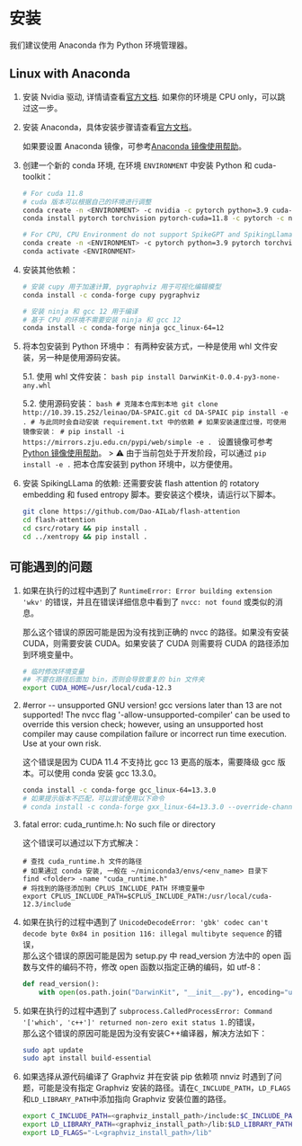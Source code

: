 # 安装

我们建议使用 Anaconda 作为 Python 环境管理器。
## Linux with Anaconda

1. 安装 Nvidia 驱动, 详情请查看[官方文档](https://www.nvidia.cn/drivers/lookup/). 如果你的环境是 CPU only，可以跳过这一步。

2. 安装 Anaconda，具体安装步骤请查看[官方文档](https://docs.anaconda.com/miniconda/)。

    如果要设置 Anaconda 镜像，可参考[Anaconda 镜像使用帮助](https://mirrors.zju.edu.cn/docs/anaconda/)。

3. 创建一个新的 conda 环境, 在环境 `ENVIRONMENT` 中安装 Python 和 cuda-toolkit：
    ```bash
    # For cuda 11.8
    # cuda 版本可以根据自己的环境进行调整
    conda create -n <ENVIRONMENT> -c nvidia -c pytorch python=3.9 cuda-nvcc=11.8 cuda-toolkit=11.8 cuda-compiler=11.8
    conda install pytorch torchvision pytorch-cuda=11.8 -c pytorch -c nvidia

    # For CPU, CPU Environment do not support SpikeGPT and SpikingLlama
    conda create -n <ENVIRONMENT> -c pytorch python=3.9 pytorch torchvision cpuonly
    conda activate <ENVIRONMENT>
    ```
4. 安装其他依赖：
    ```bash
    # 安装 cupy 用于加速计算, pygraphviz 用于可视化编辑模型
    conda install -c conda-forge cupy pygraphviz

    # 安装 ninja 和 gcc 12 用于编译
    # 基于 CPU 的环境不需要安装 ninja 和 gcc 12
    conda install -c conda-forge ninja gcc_linux-64=12
    ```

5. 将本包安装到 Python 环境中：
    有两种安装方式，一种是使用 whl 文件安装，另一种是使用源码安装。

    5.1. 使用 whl 文件安装：
        ```bash
        pip install DarwinKit-0.0.4-py3-none-any.whl
        ```

    5.2. 使用源码安装：
        ```bash
        # 克隆本仓库到本地
        git clone http://10.39.15.252/leinao/DA-SPAIC.git
        cd DA-SPAIC
        pip install -e .
        # 与此同时会自动安装 requirement.txt 中的依赖
        # 如果安装速度过慢，可使用镜像安装：
        # pip install -i https://mirrors.zju.edu.cn/pypi/web/simple -e .
        ```
        设置镜像可参考[Python 镜像使用帮助](https://mirrors.zju.edu.cn/docs/pypi/)。
        > ⚠️ 由于当前包处于开发阶段，可以通过 `pip install -e .` 把本仓库安装到 python 环境中，以方便使用。

6. 安装 SpikingLLama 的依赖:
    还需要安装 flash attention 的 rotatory embedding 和 fused entropy 脚本。要安装这个模块，请运行以下脚本。
    ```bash
    git clone https://github.com/Dao-AILab/flash-attention
    cd flash-attention
    cd csrc/rotary && pip install .
    cd ../xentropy && pip install .
    ```

## 可能遇到的问题
1. 如果在执行的过程中遇到了 `RuntimeError: Error building extension 'wkv'` 的错误，并且在错误详细信息中看到了 `nvcc: not found` 或类似的消息。

    那么这个错误的原因可能是因为没有找到正确的 nvcc 的路径。如果没有安装 CUDA，则需要安装 CUDA。如果安装了 CUDA 则需要将 CUDA 的路径添加到环境变量中。

    ```bash
    # 临时修改环境变量
    ## 不要在路径后面加 bin，否则会导致重复的 bin 文件夹
    export CUDA_HOME=/usr/local/cuda-12.3
    ```
2. #error -- unsupported GNU version! gcc versions later than 13 are not supported! The nvcc flag '-allow-unsupported-compiler' can be used to override this version check; however, using an unsupported host compiler may cause compilation failure or incorrect run time execution. Use at your own risk.

    这个错误是因为 CUDA 11.4 不支持比 gcc 13 更高的版本，需要降级 gcc 版本。可以使用 conda 安装 gcc 13.3.0。
    ```bash
    conda install -c conda-forge gcc_linux-64=13.3.0
    # 如果提示版本不匹配，可以尝试使用以下命令
    # conda install -c conda-forge gxx_linux-64=13.3.0 --override-channels -c conda-forge
    ```
3. fatal error: cuda_runtime.h: No such file or directory

    这个错误可以通过以下方式解决：
    ```shell
    # 查找 cuda_runtime.h 文件的路径
    # 如果通过 conda 安装, 一般在 ~/miniconda3/envs/<env_name> 目录下
    find <folder> -name "cuda_runtime.h"
    # 将找到的路径添加到 CPLUS_INCLUDE_PATH 环境变量中
    export CPLUS_INCLUDE_PATH=$CPLUS_INCLUDE_PATH:/usr/local/cuda-12.3/include
    ```
4. 如果在执行的过程中遇到了 `UnicodeDecodeError: 'gbk' codec can't decode byte 0x84 in position 116: illegal multibyte sequence` 的错误，  
    那么这个错误的原因可能是因为 setup.py 中 read_version 方法中的 open 函数与文件的编码不符，修改 open 函数以指定正确的编码，如 utf-8：
    ```python
    def read_version():
        with open(os.path.join("DarwinKit", "__init__.py"), encoding="utf-8") as f:
    ```
5. 如果在执行的过程中遇到了 `subprocess.CalledProcessError: Command '['which', 'c++']' returned non-zero exit status 1.`的错误，  
    那么这个错误的原因可能是因为没有安装C++编译器，解决方法如下：
    ```bash
    sudo apt update
    sudo apt install build-essential
    ``` 
6. 如果选择从源代码编译了 Graphviz 并在安装 pip 依赖项 nnviz 时遇到了问题，可能是没有指定 Graphviz 安装的路径。请在`C_INCLUDE_PATH`，`LD_FLAGS`和`LD_LIBRARY_PATH`中添加指向 Graphviz 安装位置的路径。
    ```bash
    export C_INCLUDE_PATH=<graphviz_install_path>/include:$C_INCLUDE_PATH
    export LD_LIBRARY_PATH=<graphviz_install_path>/lib:$LD_LIBRARY_PATH
    export LD_FLAGS="-L<graphviz_install_path>/lib"
    ```
